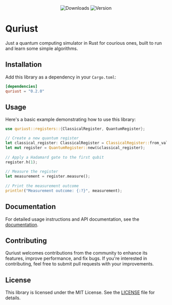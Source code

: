 <div align="center">
  <img src="https://img.shields.io/crates/d/quriust.svg" alt="Downloads">
   <img src="https://img.shields.io/crates/v/quriust.svg" alt="Version">
</div>

# Quriust
Just a quantum computing simulator in Rust for courious ones, built to run and learn some simple algorithms. 

## Installation

Add this library as a dependency in your `Cargo.toml`:

```toml
[dependencies]
quriust = "0.2.0"
```

## Usage
Here's a basic example demonstrating how to use this library:

```rust
use quriust::registers::{ClassicalRegister, QuantumRegister};

// Create a new quantum register 
let classical_register: ClassicalRegister = ClassicalRegister::from_value(4, 1);
let mut register = QuantumRegister::new(&classical_register);
 
// Apply a Hadamard gate to the first qubit
register.h(1);
 
// Measure the register
let measurement = register.measure();
 
// Print the measurement outcome
println!("Measurement outcome: {:?}", measurement);
```

## Documentation
For detailed usage instructions and API documentation, see the [documentation](https://docs.rs/quriust/latest/quriust/index.html).

## Contributing
Quriust welcomes contributions from the community to enhance its features, improve performance, and fix bugs. If you're interested in contributing, feel free to submit pull requests with your improvements.

## License
This library is licensed under the MIT License. See the [LICENSE](https://github.com/ScipioneParmigiano/quriust/blob/main/LICENSE) file for details.
